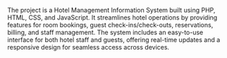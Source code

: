 The project is a Hotel Management Information System built using PHP, HTML, CSS, and JavaScript.
It streamlines hotel operations by providing features for room bookings, guest check-ins/check-outs, reservations, billing, and staff management.
 The system includes an easy-to-use interface for both hotel staff and guests, offering real-time updates and a responsive design for seamless access across devices.
